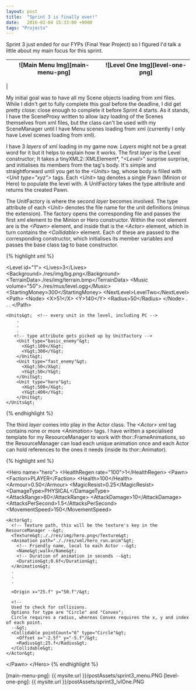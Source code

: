 ```yaml
---
layout: post
title:  "Sprint 3 is finally over!"
date:   2016-02-04 15:33:00 +0000
tags: "Projects"
---
```

Sprint 3 just ended for our FYPs (Final Year Project) so I figured I'd talk a little about my main focus for this sprint.

![Main Menu Img][main-menu-png] | ![Level One Img][level-one-png]
--- | ---
  |  

My initial goal was to have all my Scene objects loading from xml files. While I didn't get to fully complete this goal before the deadline, I did get pretty close: close enough to complete it before Sprint 4 starts. As it stands, I have the SceneProxy written to allow lazy loading of the Scenes themselves from xml files, but the class can't be used with my SceneManager until I have Menu scenes loading from xml (currently I only have Level scenes loading from xml).

I have 3 _layers_ of xml loading in my game now. _Layers_ might not be a great word for it but it helps to explain how it works. The first _layer_ is the Level constructor; It takes a tinyXML2::XMLElement*, "_&lt;Level&gt;_" surprise surprise, and initialises its members from the tag's body. It's simple and straightforward until you get to the _&lt;Units&gt;_ tag, whose body is filled with _&lt;Unit type="xyz"&gt;_ tags. Each _&lt;Unit&gt;_ tag denotes a single Pawn (Minion or Hero) to populate the level with. A UnitFactory takes the type attribute and returns the created Pawn.

The UnitFactory is where the second _layer_ becomes involved. The type attribute of each _&lt;Unit&gt;_ denotes the file name for the unit definitions (minus the extension). The factory opens the corresponding file and passes the first xml element to the Minion or Hero constructor. Within the root element are is the _&lt;Pawn&gt;_ element, and inside that is the _&lt;Actor&gt;_ element, which in turn contains the _&lt;Collidable&gt;_ element. Each of these are passed to the corresponding constructor, which initialises its member variables and passes the base class tag to base constructor.

{% highlight xml %}
<!-- filename: levelOne.lvl -->
<Level id="1"&gt;
  <Lives&gt;3</Lives&gt;
	<Background&gt;./res/img/bg.png</Background&gt;
	<TerrainData&gt;./res/img/terrain.bmp</TerrainData&gt;
  <Music volume="50"&gt;./res/mus/level.ogg</Music&gt;
  <StartingMoney&gt;300</StartingMoney&gt;
  <NextLevel&gt;LevelTwo</NextLevel&gt;
  <Path&gt;	<!-- nodes that enemies will follow through level -->
		<Node&gt;
			<X&gt;51</X&gt;
			<Y&gt;140</Y&gt;
			<Radius&gt;50</Radius&gt;
		</Node&gt;
         .
         .
         .
    </Path&gt;

    <Units&gt;	<!-- every unit in the level, including PC -->
        .
        .
        .
       <!-- type attribute gets picked up by UnitFactory -->
        <Unit type="basic_enemy"&gt;
          <X&gt;100</X&gt;
          <Y&gt;300</Y&gt;
        </Unit&gt;
        <Unit type="fast_enemy"&gt;
          <X&gt;50</X&gt;
          <Y&gt;50</Y&gt;
        </Unit&gt;
	    <Unit type="hero"&gt;
          <X&gt;500</X&gt;
          <Y&gt;400</Y&gt;
	    </Unit&gt;
    </Units&gt;
{% endhighlight %}

The third _layer_ comes into play in the Actor class. The _<Actor&gt;_ xml tag contains none or more _<Animation&gt;_ tags. I have written a specialised template for my ResourceManager to work with thor::FrameAnimations, so the ResourceManager can load each unique animation once and each Actor can hold references to the ones it needs (inside its thor::Animator).

{% highlight xml %}
<!-- filename: hero.def -->
<Hero name="hero"&gt;
  <HealthRegen rate="100"&gt;1</HealthRegen&gt;
  <Pawn&gt;
    <Faction&gt;PLAYER</Faction&gt;
    <Health&gt;100</Health&gt;
    <Armour&gt;0.50</Armour&gt;
    <MagicResist&gt;0.25</MagicResist&gt;
    <DamageType&gt;PHYSICAL</DamageType&gt;
    <AttackRange&gt;60</AttackRange&gt;
    <AttackDamage&gt;10</AttackDamage&gt;
    <AttacksPerSecond&gt;1.5</AttacksPerSecond&gt;
    <MovementSpeed&gt;150</MovementSpeed&gt;


    <Actor&gt;
      <!-- Texture path, this will be the texture's key in the ResourceManager --&gt;
      <Texture&gt;././res/img/hero.png</Texture&gt;
      <Animation path="././res/xml/hero_run.anim"&gt;
        <!-- Friendly name, local to each Actor --&gt;
        <Name&gt;walk</Name&gt;
        <!-- Duration of animation in seconds --&gt;
        <Duration&gt;0.6f</Duration&gt;
      </Animation&gt;
      .
      .
      .

      <Origin x="25.f" y="50.f"/&gt;

      <!--
      Used to check for collisions.
      Options for type are "Circle" and "Convex";
      Circle requires a radius, whereas Convex requires the x, y and index of each point.
      --&gt;
      <Collidable pointCount="6" type="Circle"&gt;
        <Offset x="-2.5f" y="-5.f"/&gt;
        <Radius&gt;25.f</Radius&gt;
      </Collidable&gt;
    </Actor&gt;
  </Pawn&gt;
</Hero&gt;
{% endhighlight %}

[main-menu-png]: {{ mysite.url }}/postAssets/sprint3_menu.PNG
[level-one-png]: {{ mysite.url }}/postAssets/sprint3_lvlOne.PNG
